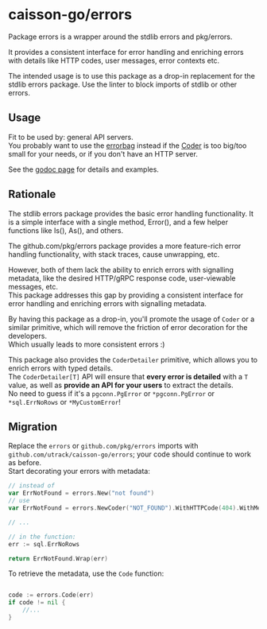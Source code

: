 # caisson-go/errors

Package errors is a wrapper around the stdlib errors and pkg/errors.

It provides a consistent interface for error handling and enriching errors with details like HTTP codes, user messages, error contexts etc.

The intended usage is to use this package as a drop-in replacement for the stdlib errors package. Use the linter to block imports of stdlib or other errors.

## Usage

Fit to be used by: general API servers.  
You probably want to use the [errorbag](https://pkg.go.dev/github.com/utrack/caisson-go/pkg/errorbag) instead if the [Coder](https://pkg.go.dev/github.com/utrack/caisson-go/errors#Coder) is too big/too small for your needs, or if you don't have an HTTP server.

See the [godoc page](https://pkg.go.dev/github.com/utrack/caisson-go/errors) for details and examples.

## Rationale

The stdlib errors package provides the basic error handling functionality. It is a simple interface with a single method, Error(), and a few helper functions like Is(), As(), and others.

The github.com/pkg/errors package provides a more feature-rich error handling functionality, with stack traces, cause unwrapping, etc.

However, both of them lack the ability to enrich errors with signalling metadata, like the desired HTTP/gRPC response code, user-viewable messages, etc.  
This package addresses this gap by providing a consistent interface for error handling and enriching errors with signalling metadata.

By having this package as a drop-in, you'll promote the usage of `Coder` or a similar primitive, which will remove the friction of error decoration for the developers.  
Which usually leads to more consistent errors :)

This package also provides the `CoderDetailer` primitive, which allows you to enrich errors with typed details.  
The `CoderDetailer[T]` API will ensure that **every error is detailed** with a `T` value, as well as **provide an API for your users** to extract the details.  
No need to guess if it's a `pgconn.PgError` or `*pgconn.PgError` or `*sql.ErrNoRows` or `*MyCustomError`!

## Migration

Replace the `errors` or `github.com/pkg/errors` imports with `github.com/utrack/caisson-go/errors`; your code should continue to work as before.  
Start decorating your errors with metadata:

```go
// instead of
var ErrNotFound = errors.New("not found")
// use
var ErrNotFound = errors.NewCoder("NOT_FOUND").WithHTTPCode(404).WithMessage("Not found (user message)")

// ...

// in the function:
err := sql.ErrNoRows

return ErrNotFound.Wrap(err)
```

To retrieve the metadata, use the `Code` function:

```go

code := errors.Code(err)
if code != nil {
    //...
}

```
